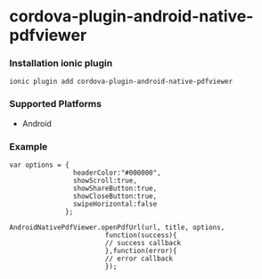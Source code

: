 # cordova-plugin-android-native-pdfviewer


### Installation ionic plugin 

```
ionic plugin add cordova-plugin-android-native-pdfviewer
```

### Supported Platforms
- Android

### Example

```
var options = { 
                headerColor:"#000000",
                showScroll:true, 
                showShareButton:true, 
                showCloseButton:true, 
                swipeHorizontal:false 
              };
              
AndroidNativePdfViewer.openPdfUrl(url, title, options, 
                        function(success){
                        // success callback
                        },function(error){
                        // error callback
                        });
```
